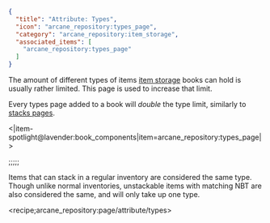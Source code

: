 ```json
{
  "title": "Attribute: Types",
  "icon": "arcane_repository:types_page",
  "category": "arcane_repository:item_storage",
  "associated_items": [
    "arcane_repository:types_page"
  ]
}
```

The amount of different types of items [item storage](^arcane_repository:item_storage/type_item_storage) 
books can hold is usually rather limited.
This page is used to increase that limit.


Every types page added to a book will *double* the type limit, similarly to
[stacks pages](^arcane_repository:item_storage/attribute_stacks).

<|item-spotlight@lavender:book_components|item=arcane_repository:types_page|>

;;;;;

Items that can stack in a regular inventory are considered the same type.
Though unlike normal inventories, 
unstackable items with matching NBT are also considered the same, and will only take up one type.

<recipe;arcane_repository:page/attribute/types>
